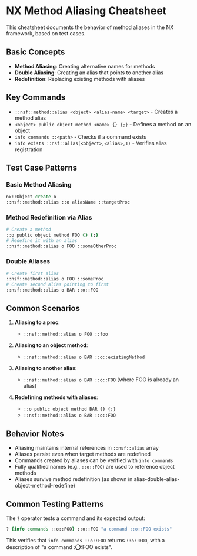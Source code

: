 # NX Method Aliasing Cheatsheet

This cheatsheet documents the behavior of method aliases in the NX framework, based on test cases.

## Basic Concepts

- **Method Aliasing**: Creating alternative names for methods
- **Double Aliasing**: Creating an alias that points to another alias
- **Redefinition**: Replacing existing methods with aliases

## Key Commands

- `::nsf::method::alias <object> <alias-name> <target>` - Creates a method alias
- `<object> public object method <name> {} {;}` - Defines a method on an object
- `info commands ::<path>` - Checks if a command exists
- `info exists ::nsf::alias(<object>,<alias>,1)` - Verifies alias registration

## Test Case Patterns

### Basic Method Aliasing

```tcl
nx::Object create o
::nsf::method::alias ::o aliasName ::targetProc
```

### Method Redefinition via Alias

```tcl
# Create a method
::o public object method FOO {} {;}
# Redefine it with an alias
::nsf::method::alias o FOO ::someOtherProc
```

### Double Aliases

```tcl
# Create first alias
::nsf::method::alias o FOO ::someProc
# Create second alias pointing to first
::nsf::method::alias o BAR ::o::FOO
```

## Common Scenarios

1. **Aliasing to a proc**:
   - `::nsf::method::alias o FOO ::foo`

2. **Aliasing to an object method**:
   - `::nsf::method::alias o BAR ::o::existingMethod`

3. **Aliasing to another alias**:
   - `::nsf::method::alias o BAR ::o::FOO` (where FOO is already an alias)

4. **Redefining methods with aliases**:
   - `::o public object method BAR {} {;}`
   - `::nsf::method::alias o BAR ::o::FOO`

## Behavior Notes

- Aliasing maintains internal references in `::nsf::alias` array
- Aliases persist even when target methods are redefined
- Commands created by aliases can be verified with `info commands`
- Fully qualified names (e.g., `::o::FOO`) are used to reference object methods
- Aliases survive method redefinition (as shown in alias-double-alias-object-method-redefine)

## Common Testing Patterns

The `?` operator tests a command and its expected output:
```tcl
? {info commands ::o::FOO} ::o::FOO "a command ::o::FOO exists"
```

This verifies that `info commands ::o::FOO` returns `::o::FOO`, with a description of "a command ::o::FOO exists". 